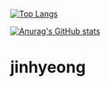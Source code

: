 [![Top Langs](https://github-readme-stats.vercel.app/api/top-langs/?username=coldmans)](https://github.com/anuraghazra/github-readme-stats)

[![Anurag's GitHub stats](https://github-readme-stats.vercel.app/api?username=coldmans)](https://github.com/anuraghazra/github-readme-stats)

# jinhyeong
